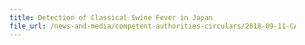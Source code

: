 ```yaml
---
title: Detection of Classical Swine Fever in Japan 
file_url: /news-and-media/competent-authorities-circulars/2018-09-11-CA.pdf
---
```

